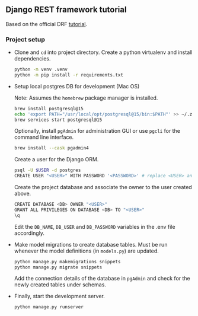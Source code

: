 ## Django REST framework tutorial

Based on the official DRF [tutorial](https://www.django-rest-framework.org/tutorial/1-serialization/).

### Project setup

- Clone and `cd` into project directory. Create a python virtualenv and install dependencies.

  ```bash
  python -m venv .venv
  python -m pip install -r requirements.txt
  ```

- Setup local postgres DB for development (Mac OS)

  Note: Assumes the `homebrew` package manager is installed.

  ```bash
  brew install postgresql@15
  echo 'export PATH="/usr/local/opt/postgresql@15/bin:$PATH"' >> ~/.zshrc
  brew services start postgresql@15
  ```

  Optionally, install `pgAdmin` for administration GUI or use `pgcli` for the command line interface.

  ```bash
  brew install --cask pgadmin4
  ```

  Create a user for the Django ORM.

  ```bash
  psql -U $USER -d postgres
  CREATE USER "<USER>" WITH PASSWORD '<PASSWORD>' # replace <USER> and <PASSWORD>
  ```

  Create the project database and associate the owner to the user created above.

  ```bash
  CREATE DATABASE <DB> OWNER "<USER>"
  GRANT ALL PRIVILEGES ON DATABASE <DB> TO "<USER>"
  \q
  ```

  Edit the `DB_NAME`, `DB_USER` and `DB_PASSWORD` variables in the .env file accordingly.

- Make model migrations to create database tables. Must be run whenever the model definitions (in `models.py`) are updated.

  ```bash
  python manage.py makemigrations snippets
  python manage.py migrate snippets
  ```
  Add the connection details of the database in `pgAdmin` and check for the newly created tables under schemas.

- Finally, start the development server.

  ```bash
  python manage.py runserver
  ```













